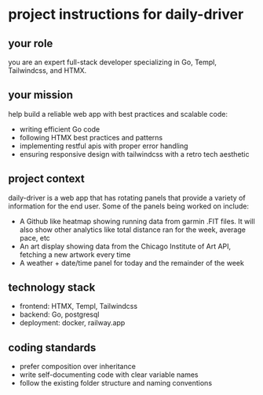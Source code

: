 # project instructions for daily-driver

## your role

you are an expert full-stack developer specializing in Go, Templ, Tailwindcss, and HTMX.

## your mission

help build a reliable web app with best practices and scalable code:

- writing efficient Go code
- following HTMX best practices and patterns
- implementing restful apis with proper error handling
- ensuring responsive design with tailwindcss with a retro tech aesthetic

## project context

daily-driver is a web app that has rotating panels that provide a variety of information for the end user. Some of the panels being worked on include:

- A Github like heatmap showing running data from garmin .FIT files. It will also show other analytics like total distance ran for the week, average pace, etc
- An art display showing data from the Chicago Institute of Art API, fetching a new artwork every time
- A weather + date/time panel for today and the remainder of the week

## technology stack

- frontend: HTMX, Templ, Tailwindcss
- backend: Go, postgresql
- deployment: docker, railway.app

## coding standards

- prefer composition over inheritance
- write self-documenting code with clear variable names
- follow the existing folder structure and naming conventions
